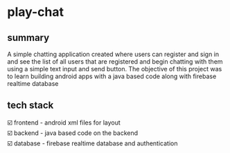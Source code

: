 # play-chat

## summary
A simple chatting application created where users can register and sign in and see the list of all users that are registered and begin chatting with them using a simple text input and send button. The objective of this project was to learn building android apps with a java based code along with firebase realtime database

## tech stack
:ballot_box_with_check: frontend - android xml files for layout  
:ballot_box_with_check: backend - java based code on the backend  
:ballot_box_with_check: database - firebase realtime database and authentication
